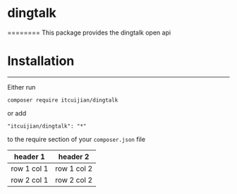 # dingtalk
========
This package provides the dingtalk open api

# Installation
-----------
Either run
```
composer require itcuijian/dingtalk
```

or add

```
"itcuijian/dingtalk": "*"
```

to the require section of your `composer.json` file

header 1 | header 2
---|---
row 1 col 1 | row 1 col 2
row 2 col 1 | row 2 col 2